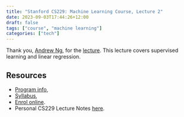 ```yaml
---
title: "Stanford CS229: Machine Learning Course, Lecture 2"
date: 2023-09-03T17:44:26+12:00
draft: false
tags: ["course", "machine learning"]
categories: ["tech"]
---
```


Thank you, [Andrew Ng](https://www.andrewng.org/), for the [lecture](https://www.youtube.com/watch?v=4b4MUYve_U8&list=PLoROMvodv4rMiGQp3WXShtMGgzqpfVfbU). This lecture covers supervised learning and linear regression.
<!--more-->


## Resources
- [Program info](https://learn.stanford.edu/Social-AI-YouTube.html?utm_source=YouTube&utm_medium=Social&utm_campaign=cs229_lec1_2018),
- [Syllabus](http://cs229.stanford.edu/syllabus-autumn2018.html),
- [Enrol online](https://www.coursera.org/specializations/machine-learning-introduction?action=enroll).
- Personal CS229 Lecture Notes [here](https://github.com/yiyangjessieyu/Machine-Learning/blob/main/lectures/main_notes.pdf).
